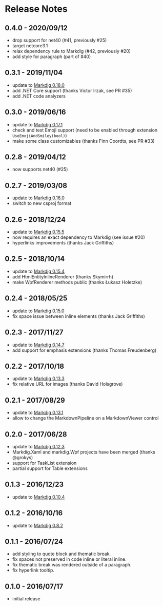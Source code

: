 ﻿# Release Notes

## 0.4.0 - 2020/09/12
  - drop support for net40 (#41, previously #25)
  - target netcore3.1
  - relax dependency rule to Markdig  (#42, previously #20)
  - add style for paragraph (part of #40)

## 0.3.1 - 2019/11/04
  - update to [Markdig 0.18.0](https://github.com/lunet-io/markdig/blob/master/changelog.md#0180-24-oct-2019)
  - add .NET Core support (thanks Victor Irzak, see PR #35)
  - add .NET code analyzers

## 0.3.0 - 2019/06/16
  - update to [Markdig 0.17.1](https://github.com/lunet-io/markdig/blob/master/changelog.md#0171-04-july-2019)
  - check and test Emoji support (need to be enabled through extension `UseEmojiAndSmiley(bool)`)
  - make some class customizables (thanks Finn Coordts, see PR #33)

## 0.2.8 - 2019/04/12
  - now supports net40 (#25)

## 0.2.7 - 2019/03/08
  - update to [Markdig 0.16.0](https://github.com/lunet-io/markdig/blob/master/changelog.md#0160-25-feb-2019)
  - switch to new csproj format

## 0.2.6 - 2018/12/24
  - update to [Markdig 0.15.5](https://github.com/lunet-io/markdig/blob/master/changelog.md#0155-11-dec-2018)
  - now requires an exact dependency to Markdig (see issue #20)
  - hyperlinks improvements (thanks Jack Griffiths)

## 0.2.5 - 2018/10/14
  - update to [Markdig 0.15.4](https://github.com/lunet-io/markdig/blob/master/changelog.md#0154-07-oct-2018)
  - add HtmlEntityInlineRenderer (thanks Skymirrh)
  - make WpfRenderer methods public (thanks Łukasz Holetzke)

## 0.2.4 - 2018/05/25
  - update to [Markdig 0.15.0](https://github.com/lunet-io/markdig/blob/master/changelog.md#0150-4-apr-2018)
  - fix space issue between inline elements (thanks Jack Griffiths)

## 0.2.3 - 2017/11/27
  - update to [Markdig 0.14.7](https://github.com/lunet-io/markdig/blob/master/changelog.md#0147-25-nov-2017)
  - add support for emphasis extensions (thanks Thomas Freudenberg)

## 0.2.2 - 2017/10/18 
  - update to [Markdig 0.13.3](https://github.com/lunet-io/markdig/blob/master/changelog.md#0133)
  - fix relative URL for images (thanks David Holsgrove) 

## 0.2.1 - 2017/08/29 
  - update to [Markdig 0.13.1](https://github.com/lunet-io/markdig/blob/master/changelog.md#0131)
  - allow to change the MarkdownPipeline on a MarkdownViewer control 

## 0.2.0 - 2017/06/28 
  - update to [Markdig 0.12.3](https://github.com/lunet-io/markdig/blob/master/changelog.md#0123)
  - Markdig.Xaml and markdig.Wpf projects have been merged (thanks @grokys)
  - support for TaskList extension 
  - partial support for Table extensions

## 0.1.3 - 2016/12/23 
  - update to [Markdig 0.10.4](https://github.com/lunet-io/markdig/blob/master/changelog.md#0104)

## 0.1.2 - 2016/10/16
  - update to [Markdig 0.8.2](https://github.com/lunet-io/markdig/blob/master/changelog.md#082)

## 0.1.1 - 2016/07/24
  - add styling to quote block and thematic break.
  - fix spaces not preserved in code inline or literal inline.
  - fix thematic break was rendered outside of a paragraph.
  - fix hyperlink tooltip.

## 0.1.0 - 2016/07/17
  - initial release
